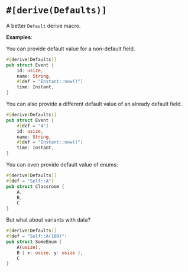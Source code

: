# `#[derive(Defaults)]`
A better `Default` derive macro.

**Examples**:

You can provide default value for a non-default field.

```rust
#[derive(Defaults)]
pub struct Event {
    id: usize,
    name: String,
    #[def = "Instant::now()"]
    time: Instant,
}
```

You can also provide a different default value of an already default field.

```rust
#[derive(Defaults)]
pub struct Event {
    #[def = "4"]
    id: usize,
    name: String,
    #[def = "Instant::now()"]
    time: Instant,
}
```

You can even provide default value of enums:

```rust
#[derive(Defaults)]
#[def = "Self::A"]
pub struct Classroom {
    A,
    B,
    C
}
```

But what about variants with data?

```rust
#[derive(Defaults)]
#[def = "Self::A(100)"]
pub struct SomeEnum {
    A(usize),
    B { x: usize, y: usize },
    C
}
```
